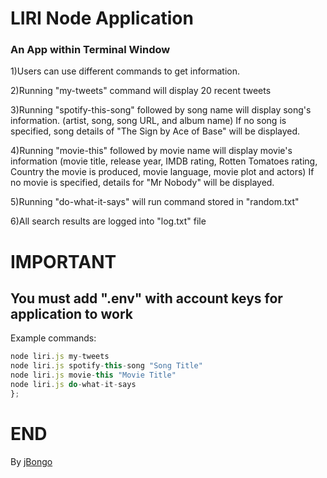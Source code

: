 # LIRI Node Application

### An App within Terminal Window


1)Users can use different commands to get information.

2)Running "my-tweets" command will display 20 recent tweets

3)Running "spotify-this-song" followed by song name will display song's information. (artist, song, song URL, and album name) If no song is specified, song details of "The Sign by Ace of Base" will be displayed.

4)Running "movie-this" followed by movie name will display movie's information (movie title, release year, IMDB rating, Rotten Tomatoes rating, Country the movie is produced, movie language, movie plot and actors) If no movie is specified, details for "Mr Nobody" will be displayed.

5)Running "do-what-it-says" will run command stored in "random.txt" 

6)All search results are logged into "log.txt" file

# IMPORTANT

## You must add ".env" with account keys for application to work

Example commands:

```javascript
node liri.js my-tweets
node liri.js spotify-this-song "Song Title"
node liri.js movie-this "Movie Title"
node liri.js do-what-it-says
};
```

# END


By [jBongo](https://jbongo.github.io/JBR)
